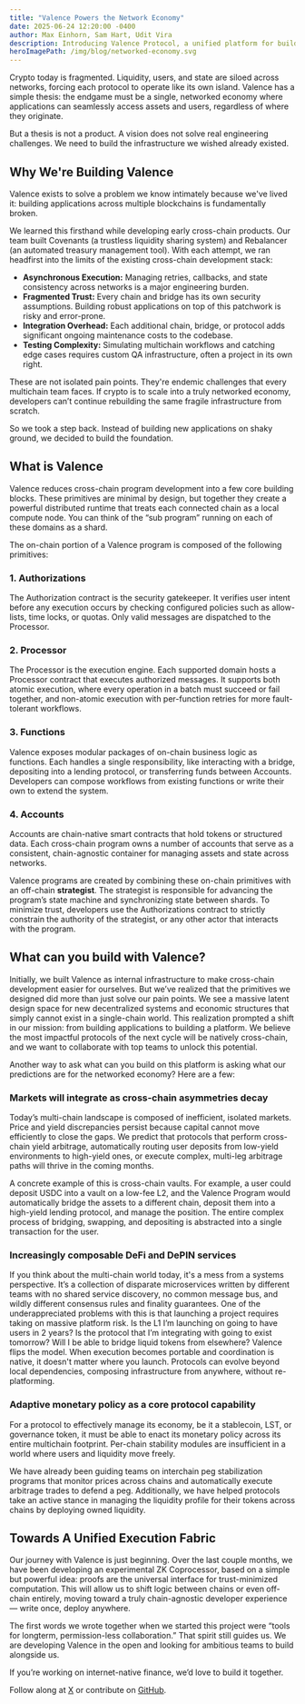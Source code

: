 ```yaml
---
title: "Valence Powers the Network Economy"
date: 2025-06-24 12:20:00 -0400
author: Max Einhorn, Sam Hart, Udit Vira
description: Introducing Valence Protocol, a unified platform for building, testing, and deploying production-grade cross-chain applications. This post breaks down the platform's architecture and our thesis for how Valence fits into the networked economy. It is the first post in a series of deep dives into the technical stack.
heroImagePath: /img/blog/networked-economy.svg
---
```


Crypto today is fragmented. Liquidity, users, and state are siloed across networks, forcing each protocol to operate like its own island. Valence has a simple thesis: the endgame must be a single, networked economy where applications can seamlessly access assets and users, regardless of where they originate.

But a thesis is not a product. A vision does not solve real engineering challenges. We need to build the infrastructure we wished already existed.

## Why We're Building Valence

Valence exists to solve a problem we know intimately because we've lived it: building applications across multiple blockchains is fundamentally broken.

We learned this firsthand while developing early cross-chain products. Our team built Covenants (a trustless liquidity sharing system) and Rebalancer (an automated treasury management tool). With each attempt, we ran headfirst into the limits of the existing cross-chain development stack:

- **Asynchronous Execution:** Managing retries, callbacks, and state consistency across networks is a major engineering burden.
- **Fragmented Trust:** Every chain and bridge has its own security assumptions. Building robust applications on top of this patchwork is risky and error-prone.
- **Integration Overhead:** Each additional chain, bridge, or protocol adds significant ongoing maintenance costs to the codebase.
- **Testing Complexity:** Simulating multichain workflows and catching edge cases requires custom QA infrastructure, often a project in its own right.

These are not isolated pain points. They're endemic challenges that every multichain team faces. If crypto is to scale into a truly networked economy, developers can’t continue rebuilding the same fragile infrastructure from scratch.

So we took a step back. Instead of building new applications on shaky ground, we decided to build the foundation.

## What is Valence

Valence reduces cross-chain program development into a few core building blocks. These primitives are minimal by design, but together they create a powerful distributed runtime that treats each connected chain as a local compute node. You can think of the “sub program” running on each of these domains as a shard.

The on-chain portion of a Valence program is composed of the following primitives:

### 1. Authorizations

The Authorization contract is the security gatekeeper. It verifies user intent before any execution occurs by checking configured policies such as allow-lists, time locks, or quotas. Only valid messages are dispatched to the Processor.

### 2. Processor

The Processor is the execution engine. Each supported domain hosts a Processor contract that executes authorized messages. It supports both atomic execution, where every operation in a batch must succeed or fail together, and non-atomic execution with per-function retries for more fault-tolerant workflows.

### 3. Functions

Valence exposes modular packages of on-chain business logic as functions. Each handles a single responsibility, like interacting with a bridge, depositing into a lending protocol, or transferring funds between Accounts. Developers can compose workflows from existing functions or write their own to extend the system.

### 4. Accounts

Accounts are chain-native smart contracts that hold tokens or structured data. Each cross-chain program owns a number of accounts that serve as a consistent, chain-agnostic container for managing assets and state across networks.

Valence programs are created by combining these on-chain primitives with an off-chain **strategist**. The strategist is responsible for advancing the program’s state machine and synchronizing state between shards. To minimize trust, developers use the Authorizations contract to strictly constrain the authority of the strategist, or any other actor that interacts with the program.

## What can you build with Valence?

Initially, we built Valence as internal infrastructure to make cross-chain development easier for ourselves. But we’ve realized that the primitives we designed did more than just solve our pain points. We see a massive latent design space for new decentralized systems and economic structures that simply cannot exist in a single-chain world. This realization prompted a shift in our mission: from building applications to building a platform. We believe the most impactful protocols of the next cycle will be natively cross-chain, and we want to collaborate with top teams to unlock this potential.

Another way to ask what can you build on this platform is asking what our predictions are for the networked economy? Here are a few:

### Markets will integrate as cross-chain asymmetries decay

Today’s multi-chain landscape is composed of inefficient, isolated markets. Price and yield discrepancies persist because capital cannot move efficiently to close the gaps. We predict that protocols that perform cross-chain yield arbitrage, automatically routing user deposits from low-yield environments to high-yield ones, or execute complex, multi-leg arbitrage paths will thrive in the coming months.

A concrete example of this is cross-chain vaults. For example, a user could deposit USDC into a vault on a low-fee L2, and the Valence Program would automatically bridge the assets to a different chain, deposit them into a high-yield lending protocol, and manage the position. The entire complex process of bridging, swapping, and depositing is abstracted into a single transaction for the user.

### Increasingly composable DeFi and DePIN services

If you think about the multi-chain world today, it's a mess from a systems perspective. It’s a collection of disparate microservices written by different teams with no shared service discovery, no common message bus, and wildly different consensus rules and finality guarantees. One of the underappreciated problems with this is that launching a project requires taking on massive platform risk. Is the L1 I’m launching on going to have users in 2 years? Is the protocol that I’m integrating with going to exist tomorrow? Will I be able to bridge liquid tokens from elsewhere? Valence flips the model. When execution becomes portable and coordination is native, it doesn't matter where you launch. Protocols can evolve beyond local dependencies, composing infrastructure from anywhere, without re-platforming.

### Adaptive monetary policy as a core protocol capability

For a protocol to effectively manage its economy, be it a stablecoin, LST, or governance token, it must be able to enact its monetary policy across its entire multichain footprint. Per-chain stability modules are insufficient in a world where users and liquidity move freely.

We have already been guiding teams on interchain peg stabilization programs that monitor prices across chains and automatically execute arbitrage trades to defend a peg. Additionally, we have helped protocols take an active stance in managing the liquidity profile for their tokens across chains by deploying owned liquidity.

## Towards A Unified Execution Fabric

Our journey with Valence is just beginning. Over the last couple months, we have been developing an experimental ZK Coprocessor, based on a simple but powerful idea: proofs are the universal interface for trust-minimized computation. This will allow us to shift logic between chains or even off-chain entirely, moving toward a truly chain-agnostic developer experience — write once, deploy anywhere.

The first words we wrote together when we started this project were “tools for longterm, permission-less collaboration.” That spirit still guides us. We are developing Valence in the open and looking for ambitious teams to build alongside us.

If you’re working on internet-native finance, we’d love to build it together.

Follow along at [X](https://x.com/ValenceZone) or contribute on [GitHub](https://github.com/timewave-computer/valence-protocol).
